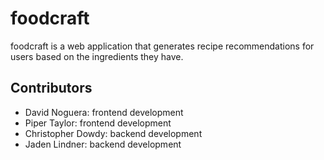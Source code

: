 # foodcraft
foodcraft is a web application that generates recipe recommendations for users based on the ingredients they have.
## Contributors
 - David Noguera: frontend development
 - Piper Taylor: frontend development
 - Christopher Dowdy: backend development
 - Jaden Lindner: backend development
